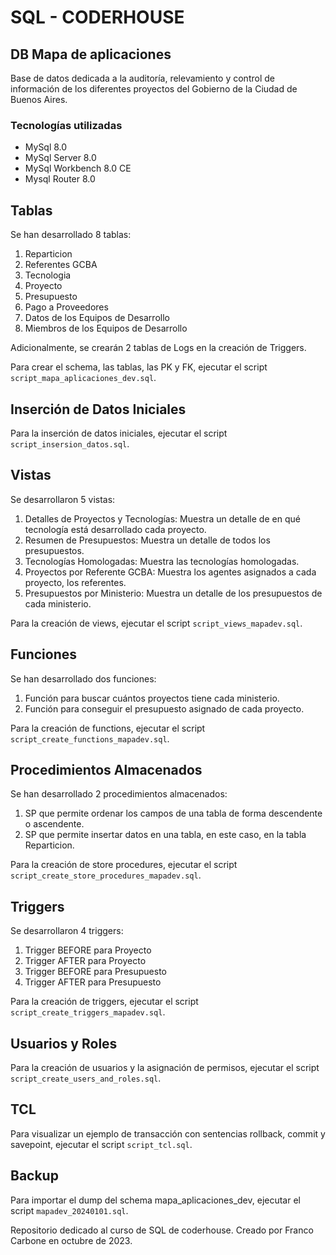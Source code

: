 # SQL - CODERHOUSE

## DB Mapa de aplicaciones

Base de datos dedicada a la auditoría, relevamiento y control de información de los diferentes proyectos del Gobierno de la Ciudad de Buenos Aires.

### Tecnologías utilizadas

- MySql 8.0
- MySql Server 8.0
- MySql Workbench 8.0 CE
- Mysql Router 8.0

## Tablas

Se han desarrollado 8 tablas:

1. Reparticion
2. Referentes GCBA
3. Tecnologia
4. Proyecto
5. Presupuesto
6. Pago a Proveedores
7. Datos de los Equipos de Desarrollo
8. Miembros de los Equipos de Desarrollo

Adicionalmente, se crearán 2 tablas de Logs en la creación de Triggers.

Para crear el schema, las tablas, las PK y FK, ejecutar el script `script_mapa_aplicaciones_dev.sql`.

## Inserción de Datos Iniciales

Para la inserción de datos iniciales, ejecutar el script `script_insersion_datos.sql`.

## Vistas

Se desarrollaron 5 vistas:

1. Detalles de Proyectos y Tecnologías: Muestra un detalle de en qué tecnología está desarrollado cada proyecto.
2. Resumen de Presupuestos: Muestra un detalle de todos los presupuestos.
3. Tecnologías Homologadas: Muestra las tecnologías homologadas.
4. Proyectos por Referente GCBA: Muestra los agentes asignados a cada proyecto, los referentes.
5. Presupuestos por Ministerio: Muestra un detalle de los presupuestos de cada ministerio.

Para la creación de views, ejecutar el script `script_views_mapadev.sql`.

## Funciones

Se han desarrollado dos funciones:

1. Función para buscar cuántos proyectos tiene cada ministerio.
2. Función para conseguir el presupuesto asignado de cada proyecto.

Para la creación de functions, ejecutar el script `script_create_functions_mapadev.sql`.

## Procedimientos Almacenados

Se han desarrollado 2 procedimientos almacenados:

1. SP que permite ordenar los campos de una tabla de forma descendente o ascendente.
2. SP que permite insertar datos en una tabla, en este caso, en la tabla Reparticion.

Para la creación de store procedures, ejecutar el script `script_create_store_procedures_mapadev.sql`.

## Triggers

Se desarrollaron 4 triggers:

1. Trigger BEFORE para Proyecto
2. Trigger AFTER para Proyecto
3. Trigger BEFORE para Presupuesto
4. Trigger AFTER para Presupuesto

Para la creación de triggers, ejecutar el script `script_create_triggers_mapadev.sql`.

## Usuarios y Roles

Para la creación de usuarios y la asignación de permisos, ejecutar el script `script_create_users_and_roles.sql`.

## TCL

Para visualizar un ejemplo de transacción con sentencias rollback, commit y savepoint, ejecutar el script `script_tcl.sql`.

## Backup

Para importar el dump del schema mapa_aplicaciones_dev, ejecutar el script `mapadev_20240101.sql`.

Repositorio dedicado al curso de SQL de coderhouse. Creado por Franco Carbone en octubre de 2023.
